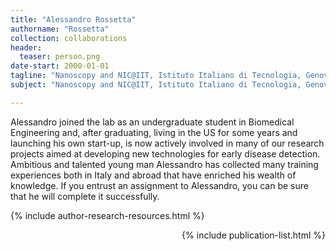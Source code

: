 ```yaml
---
title: "Alessandro Rossetta"
authorname: "Rossetta"
collection: collaborations
header:
  teaser: person.png
date-start: 2000-01-01
tagline: "Nanoscopy and NIC@IIT, Istituto Italiano di Tecnologia, Genova, Italy "
subject: "Nanoscopy and NIC@IIT, Istituto Italiano di Tecnologia, Genova, Italy "

---
```


<p align= "justify">

Alessandro joined the lab as an undergraduate student in Biomedical Engineering and, after graduating, living in the US for some years and launching his own start-up, is now actively involved in many of our research projects aimed at developing new technologies for early disease detection. Ambitious and talented young man Alessandro has collected many training experiences both in Italy and abroad that have enriched his wealth of knowledge. If you entrust an assignment to Alessandro, you can be sure that he will complete it successfully.

{% include author-research-resources.html %}

<div style="text-align: right"> 

{% include publication-list.html %}
